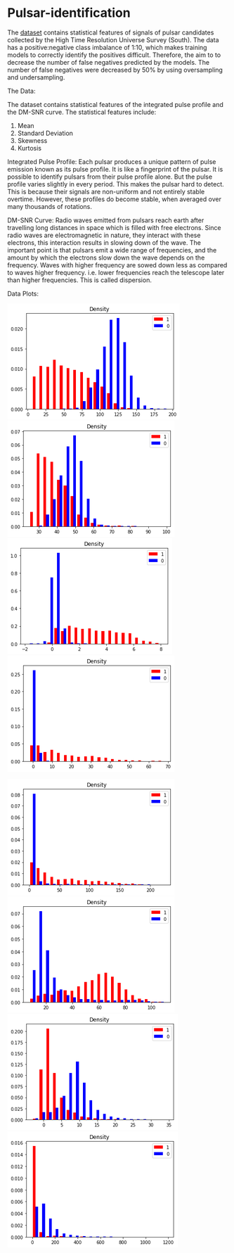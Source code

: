 # Pulsar-identification

The [dataset](https://archive.ics.uci.edu/ml/datasets/HTRU2) contains statistical features of signals of pulsar candidates collected by the High Time Resolution Universe Survey (South). The data has a positive:negative class imbalance of 1:10, which makes training models to correctly identify the positives difficult. Therefore, the aim to to decrease the number of false negatives predicted by the models.
The number of false negatives were decreased by 50% by using oversampling and undersampling.

The Data:

The dataset contains statistical features of the integrated pulse profile and the DM-SNR curve.
The statistical features include:
1. Mean
2. Standard Deviation
3. Skewness
4. Kurtosis

Integrated Pulse Profile:
Each pulsar produces a unique pattern of pulse emission known as its pulse profile. It is like a fingerprint of the pulsar. It is possible to identify pulsars from their pulse profile alone. But the pulse profile varies slightly in every period. This makes the pulsar hard to detect. This is because their signals are non-uniform and not entirely stable overtime. However, these profiles do become stable, when averaged over many thousands of rotations.

DM-SNR Curve:
Radio waves emitted from pulsars reach earth after travelling long distances in space which is filled with free electrons. Since radio waves are electromagnetic in nature, they interact with these electrons, this interaction results in slowing down of the wave. The important point is that pulsars emit a wide range of frequencies, and the amount by which the electrons slow down the wave depends on the frequency. Waves with higher frequency are sowed down less as compared to waves higher frequency. i.e. lower frequencies reach the telescope later than higher frequencies. This is called dispersion.

Data Plots:


![Mean of the Integrated Pulse Profile](/Visualization/img/mean_ipp.png)
![Standard Deviation the Integrated Pulse Profile](/Visualization/img/stddev-ipp.png)
![Excess Kurtosis of the Integrated Pulse Profile](/Visualization/img/ek-ipp.png)
![Skewness of the Integrated Pulse Profile](/Visualization/img/sk-ipp.png)

![Mean of the DMSNR Curve](/Visualization/img/mean-dmsnr.png)
![Standard Deviation the DMSNR Curve](/Visualization/img/stddev-dmsnr.png)
![Excess Kurtosis of the DMSNR Curve](/Visualization/img/ek-dmsnr.png)
![Skewness of the DMSNR Curve](/Visualization/img/sk-dmsnr.png)
